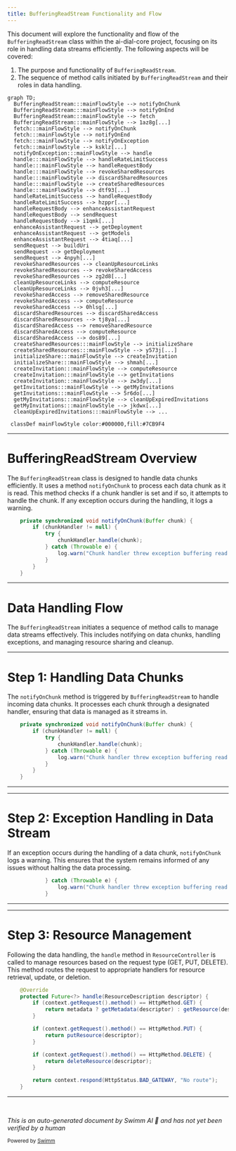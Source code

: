 ```yaml
---
title: BufferingReadStream Functionality and Flow
---
```

This document will explore the functionality and flow of the `BufferingReadStream` class within the ai-dial-core project, focusing on its role in handling data streams efficiently. The following aspects will be covered:

1. The purpose and functionality of `BufferingReadStream`.
2. The sequence of method calls initiated by `BufferingReadStream` and their roles in data handling.

```mermaid
graph TD;
  BufferingReadStream:::mainFlowStyle --> notifyOnChunk
  BufferingReadStream:::mainFlowStyle --> notifyOnEnd
  BufferingReadStream:::mainFlowStyle --> fetch
  BufferingReadStream:::mainFlowStyle --> 1az8g[...]
  fetch:::mainFlowStyle --> notifyOnChunk
  fetch:::mainFlowStyle --> notifyOnEnd
  fetch:::mainFlowStyle --> notifyOnException
  fetch:::mainFlowStyle --> ksklz[...]
  notifyOnException:::mainFlowStyle --> handle
  handle:::mainFlowStyle --> handleRateLimitSuccess
  handle:::mainFlowStyle --> handleRequestBody
  handle:::mainFlowStyle --> revokeSharedResources
  handle:::mainFlowStyle --> discardSharedResources
  handle:::mainFlowStyle --> createSharedResources
  handle:::mainFlowStyle --> dtf93[...]
  handleRateLimitSuccess --> handleRequestBody
  handleRateLimitSuccess --> hzppr[...]
  handleRequestBody --> enhanceAssistantRequest
  handleRequestBody --> sendRequest
  handleRequestBody --> i1qmk[...]
  enhanceAssistantRequest --> getDeployment
  enhanceAssistantRequest --> getModels
  enhanceAssistantRequest --> 4tiaq[...]
  sendRequest --> buildUri
  sendRequest --> getDeployment
  sendRequest --> 4npyh[...]
  revokeSharedResources --> cleanUpResourceLinks
  revokeSharedResources --> revokeSharedAccess
  revokeSharedResources --> zg2d8[...]
  cleanUpResourceLinks --> computeResource
  cleanUpResourceLinks --> 0jvh3[...]
  revokeSharedAccess --> removeSharedResource
  revokeSharedAccess --> computeResource
  revokeSharedAccess --> 0hlsg[...]
  discardSharedResources --> discardSharedAccess
  discardSharedResources --> tj8ya[...]
  discardSharedAccess --> removeSharedResource
  discardSharedAccess --> computeResource
  discardSharedAccess --> dos89[...]
  createSharedResources:::mainFlowStyle --> initializeShare
  createSharedResources:::mainFlowStyle --> y573j[...]
  initializeShare:::mainFlowStyle --> createInvitation
  initializeShare:::mainFlowStyle --> shmah[...]
  createInvitation:::mainFlowStyle --> computeResource
  createInvitation:::mainFlowStyle --> getInvitations
  createInvitation:::mainFlowStyle --> zw3dy[...]
  getInvitations:::mainFlowStyle --> getMyInvitations
  getInvitations:::mainFlowStyle --> 5r6do[...]
  getMyInvitations:::mainFlowStyle --> cleanUpExpiredInvitations
  getMyInvitations:::mainFlowStyle --> jkdwx[...]
  cleanUpExpiredInvitations:::mainFlowStyle --> ...

 classDef mainFlowStyle color:#000000,fill:#7CB9F4
```

<SwmSnippet path="/src/main/java/com/epam/aidial/core/util/BufferingReadStream.java" line="128">

---

# BufferingReadStream Overview

The `BufferingReadStream` class is designed to handle data chunks efficiently. It uses a method `notifyOnChunk` to process each data chunk as it is read. This method checks if a chunk handler is set and if so, it attempts to handle the chunk. If any exception occurs during the handling, it logs a warning.

```java
    private synchronized void notifyOnChunk(Buffer chunk) {
        if (chunkHandler != null) {
            try {
                chunkHandler.handle(chunk);
            } catch (Throwable e) {
                log.warn("Chunk handler threw exception buffering read stream: {}", e.getMessage());
            }
        }
    }
```

---

</SwmSnippet>

# Data Handling Flow

The `BufferingReadStream` initiates a sequence of method calls to manage data streams effectively. This includes notifying on data chunks, handling exceptions, and managing resource sharing and cleanup.

<SwmSnippet path="/src/main/java/com/epam/aidial/core/util/BufferingReadStream.java" line="128">

---

# Step 1: Handling Data Chunks

The `notifyOnChunk` method is triggered by `BufferingReadStream` to handle incoming data chunks. It processes each chunk through a designated handler, ensuring that data is managed as it streams in.

```java
    private synchronized void notifyOnChunk(Buffer chunk) {
        if (chunkHandler != null) {
            try {
                chunkHandler.handle(chunk);
            } catch (Throwable e) {
                log.warn("Chunk handler threw exception buffering read stream: {}", e.getMessage());
            }
        }
    }
```

---

</SwmSnippet>

<SwmSnippet path="/src/main/java/com/epam/aidial/core/util/BufferingReadStream.java" line="132">

---

# Step 2: Exception Handling in Data Stream

If an exception occurs during the handling of a data chunk, `notifyOnChunk` logs a warning. This ensures that the system remains informed of any issues without halting the data processing.

```java
            } catch (Throwable e) {
                log.warn("Chunk handler threw exception buffering read stream: {}", e.getMessage());
            }
```

---

</SwmSnippet>

<SwmSnippet path="/src/main/java/com/epam/aidial/core/controller/ResourceController.java" line="50">

---

# Step 3: Resource Management

Following the data handling, the `handle` method in `ResourceController` is called to manage resources based on the request type (GET, PUT, DELETE). This method routes the request to appropriate handlers for resource retrieval, update, or deletion.

```java
    @Override
    protected Future<?> handle(ResourceDescription descriptor) {
        if (context.getRequest().method() == HttpMethod.GET) {
            return metadata ? getMetadata(descriptor) : getResource(descriptor);
        }

        if (context.getRequest().method() == HttpMethod.PUT) {
            return putResource(descriptor);
        }

        if (context.getRequest().method() == HttpMethod.DELETE) {
            return deleteResource(descriptor);
        }

        return context.respond(HttpStatus.BAD_GATEWAY, "No route");
    }
```

---

</SwmSnippet>

&nbsp;

*This is an auto-generated document by Swimm AI 🌊 and has not yet been verified by a human*

<SwmMeta version="3.0.0" repo-id="Z2l0aHViJTNBJTNBYWktZGlhbC1jb3JlJTNBJTNBZXBhbQ==" repo-name="ai-dial-core"><sup>Powered by [Swimm](/)</sup></SwmMeta>
